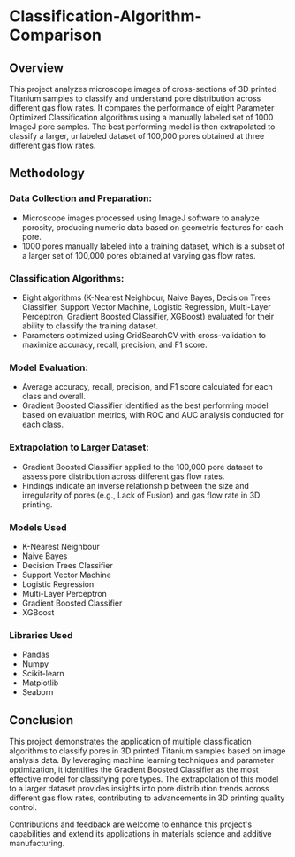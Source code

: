 # Classification-Algorithm-Comparison
## Overview
This project analyzes microscope images of cross-sections of 3D printed Titanium samples to classify and understand pore distribution across different gas flow rates. It compares the performance of eight Parameter Optimized Classification algorithms using a manually labeled set of 1000 ImageJ pore samples. The best performing model is then extrapolated to classify a larger, unlabeled dataset of 100,000 pores obtained at three different gas flow rates.

## Methodology
### Data Collection and Preparation:
- Microscope images processed using ImageJ software to analyze porosity, producing numeric data based on geometric features for each pore.
 - 1000 pores manually labeled into a training dataset, which is a subset of a larger set of 100,000 pores obtained at varying gas flow rates.

### Classification Algorithms:
 - Eight algorithms (K-Nearest Neighbour, Naive Bayes, Decision Trees Classifier, Support Vector Machine, Logistic Regression, Multi-Layer Perceptron, Gradient Boosted Classifier, XGBoost) evaluated for their ability to classify the training dataset.
 - Parameters optimized using GridSearchCV with cross-validation to maximize accuracy, recall, precision, and F1 score.

### Model Evaluation:
 - Average accuracy, recall, precision, and F1 score calculated for each class and overall.
 - Gradient Boosted Classifier identified as the best performing model based on evaluation metrics, with ROC and AUC analysis conducted for each class.

### Extrapolation to Larger Dataset:
 - Gradient Boosted Classifier applied to the 100,000 pore dataset to assess pore distribution across different gas flow rates.
 - Findings indicate an inverse relationship between the size and irregularity of pores (e.g., Lack of Fusion) and gas flow rate in 3D printing.

### Models Used
 - K-Nearest Neighbour
 - Naive Bayes
 - Decision Trees Classifier
 - Support Vector Machine
 - Logistic Regression
 - Multi-Layer Perceptron
 - Gradient Boosted Classifier
 - XGBoost

### Libraries Used
 - Pandas
 - Numpy
 - Scikit-learn
 - Matplotlib
 - Seaborn

## Conclusion
This project demonstrates the application of multiple classification algorithms to classify pores in 3D printed Titanium samples based on image analysis data. By leveraging machine learning techniques and parameter optimization, it identifies the Gradient Boosted Classifier as the most effective model for classifying pore types. The extrapolation of this model to a larger dataset provides insights into pore distribution trends across different gas flow rates, contributing to advancements in 3D printing quality control.

Contributions and feedback are welcome to enhance this project's capabilities and extend its applications in materials science and additive manufacturing.


